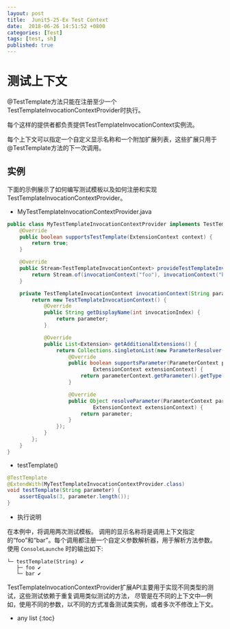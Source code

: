 ```yaml
---
layout: post
title:  Junit5-25-Ex Test Context
date:  2018-06-26 14:51:52 +0800
categories: [Test]
tags: [test, sh]
published: true
---
```


# 测试上下文

@TestTemplate方法只能在注册至少一个TestTemplateInvocationContextProvider时执行。

每个这样的提供者都负责提供TestTemplateInvocationContext实例流。

每个上下文可以指定一个自定义显示名称和一个附加扩展列表，这些扩展只用于@TestTemplate方法的下一次调用。

## 实例

下面的示例展示了如何编写测试模板以及如何注册和实现TestTemplateInvocationContextProvider。

- MyTestTemplateInvocationContextProvider.java

```java
public class MyTestTemplateInvocationContextProvider implements TestTemplateInvocationContextProvider {
    @Override
    public boolean supportsTestTemplate(ExtensionContext context) {
        return true;
    }

    @Override
    public Stream<TestTemplateInvocationContext> provideTestTemplateInvocationContexts(ExtensionContext context) {
        return Stream.of(invocationContext("foo"), invocationContext("bar"));
    }

    private TestTemplateInvocationContext invocationContext(String parameter) {
        return new TestTemplateInvocationContext() {
            @Override
            public String getDisplayName(int invocationIndex) {
                return parameter;
            }

            @Override
            public List<Extension> getAdditionalExtensions() {
                return Collections.singletonList(new ParameterResolver() {
                    @Override
                    public boolean supportsParameter(ParameterContext parameterContext,
                            ExtensionContext extensionContext) {
                        return parameterContext.getParameter().getType().equals(String.class);
                    }

                    @Override
                    public Object resolveParameter(ParameterContext parameterContext,
                            ExtensionContext extensionContext) {
                        return parameter;
                    }
                });
            }
        };
    }
}
```

- testTemplate()

```java
@TestTemplate
@ExtendWith(MyTestTemplateInvocationContextProvider.class)
void testTemplate(String parameter) {
    assertEquals(3, parameter.length());
}
```

- 执行说明

在本例中，将调用两次测试模板。
调用的显示名称将是调用上下文指定的“foo”和“bar”。每个调用都注册一个自定义参数解析器，用于解析方法参数。
使用 `ConsoleLaunche` 时的输出如下:

```
└─ testTemplate(String) ✔
   ├─ foo ✔
   └─ bar ✔
```

TestTemplateInvocationContextProvider扩展API主要用于实现不同类型的测试，这些测试依赖于重复调用类似测试的方法，
尽管是在不同的上下文中—例如，使用不同的参数，以不同的方式准备测试类实例，或者多次不修改上下文。

* any list
{:toc}
